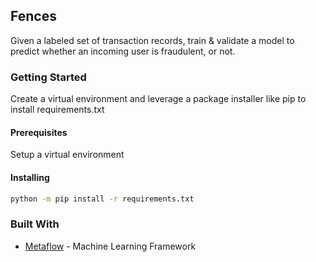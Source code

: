 ## Fences

Given a labeled set of transaction records, train & validate a model to predict whether an incoming user is fraudulent, or not.

### Getting Started
Create a virtual environment and leverage a package installer like pip to install requirements.txt

#### Prerequisites
Setup a virtual environment

#### Installing
```zsh
python -m pip install -r requirements.txt
```

### Built With
* [Metaflow](https://metaflow.org) - Machine Learning Framework

